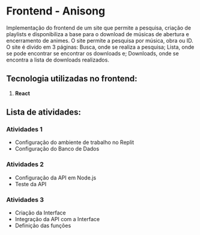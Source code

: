 # Frontend - Anisong

Implementação do frontend de um site que permite a pesquisa, criação de playlists e disponibiliza a base para o download de músicas de abertura e encerramento de animes. O site permite a pesquisa por música, obra ou ID. O site é divido em 3 páginas: Busca, onde se realiza a pesquisa; Lista, onde se pode encontrar se encontrar os downloads e; Downloads, onde se encontra a lista de downloads realizados.

## Tecnologia utilizadas no frontend:
1. **React**

## Lista de atividades: 

### Atividades 1
- Configuração do ambiente de trabalho no Replit 
- Configuração do Banco de Dados

### Atividades 2
- Configuração da API em Node.js
- Teste da API

### Atividades 3
- Criação da Interface
- Integração da API com a Interface
- Definição das funções
